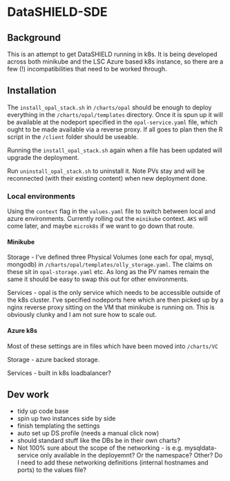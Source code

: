 # DataSHIELD-SDE

## Background

This is an attempt to get DataSHIELD running in k8s. It is being developed across both minikube and the LSC Azure based k8s instance, so there are a few (!) incompatibilities that need to be worked through.

## Installation

The ``install_opal_stack.sh`` in ``/charts/opal`` should be enough to deploy everything in the ``/charts/opal/templates`` directory. Once it is spun up it will be available at the nodeport specified in the ``opal-service.yaml`` file, which ought to be made available via a reverse proxy. If all goes to plan then the R script in the ``/client`` folder should be useable.

Running the ``install_opal_stack.sh`` again when a file has been updated will upgrade the deployment.

Run ``uninstall_opal_stack.sh`` to uninstall it. Note PVs stay and will be reconnected (with their existing content) when new deployment done.

### Local environments

Using the `context` flag in the `values.yaml` file to switch between local and azure environments. Currently rolling out the `minikube` context. `AKS` will come later, and maybe `microk8s` if we want to go down that route.

#### Minikube

Storage - I've defined three Physical Volumes (one each for opal, mysql, mongodb) in ``/charts/opal/templates/olly_storage.yaml``. The claims on these sit in ``opal-storage.yaml`` etc. As long as the PV names remain the same it should be easy to swap this out for other environments.

Services - opal is the only service which needs to be accessible outside of the k8s cluster. I've specified nodeports here which are then picked up by a nginx reverse proxy sitting on the VM that minikube is running on. This is obviously clunky and I am not sure how to scale out.

#### Azure k8s

Most of these settings are in files which have been moved into ``/charts/VC``

Storage - azure backed storage.

Services - built in k8s loadbalancer?

## Dev work

- tidy up code base
- spin up two instances side by side
- finish templating the settings
- auto set up DS profile (needs a manual click now)
- should standard stuff like the DBs be in their own charts?
- Not 100% sure about the scope of the networking - is e.g. mysqldata-service only available in the deployemnt? Or the namespace? Other? Do I need to add these networking definitions (internal hostnames and ports) to the values file?
